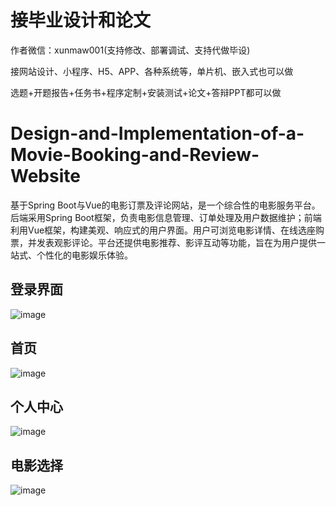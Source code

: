 # 接毕业设计和论文
作者微信：xunmaw001(支持修改、部署调试、支持代做毕设)

接网站设计、小程序、H5、APP、各种系统等，单片机、嵌入式也可以做

选题+开题报告+任务书+程序定制+安装测试+论文+答辩PPT都可以做
# Design-and-Implementation-of-a-Movie-Booking-and-Review-Website
基于Spring Boot与Vue的电影订票及评论网站，是一个综合性的电影服务平台。后端采用Spring Boot框架，负责电影信息管理、订单处理及用户数据维护；前端利用Vue框架，构建美观、响应式的用户界面。用户可浏览电影详情、在线选座购票，并发表观影评论。平台还提供电影推荐、影评互动等功能，旨在为用户提供一站式、个性化的电影娱乐体验。
## 登录界面
![image](https://github.com/user-attachments/assets/a467360d-b4a5-44f3-b6c1-cf3271dc803a)
## 首页
![image](https://github.com/user-attachments/assets/3f19fbcf-7807-45a0-b7f6-2b394c05a1be)
## 个人中心
![image](https://github.com/user-attachments/assets/3c40ebc8-2df9-4395-b7bc-7590e9850d5b)
## 电影选择
![image](https://github.com/user-attachments/assets/4e306f8d-36b7-4236-8b7c-8dba2d531183)
